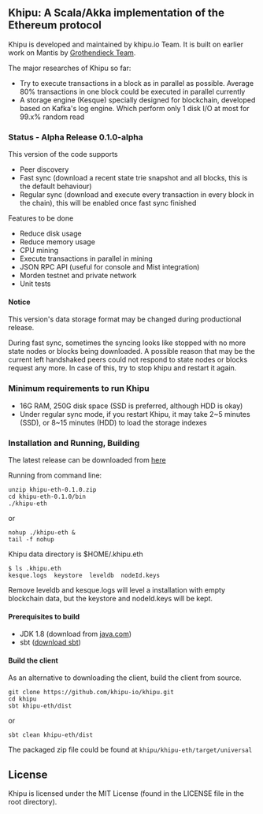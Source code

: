 ## Khipu: A Scala/Akka implementation of the Ethereum protocol

Khipu is developed and maintained by khipu.io Team.
It is built on earlier work on Mantis by [Grothendieck Team](https://iohk.io/projects/ethereum-classic/).

The major researches of Khipu so far:

  - Try to execute transactions in a block as in parallel as possible. Average 80% transactions in one block could be executed in parallel currently
  - A storage engine (Kesque) specially designed for blockchain, developed based on Kafka's log engine. Which perform only 1 disk I/O at most for 99.x% random read

### Status - Alpha Release 0.1.0-alpha

This version of the code supports

  - Peer discovery
  - Fast sync (download a recent state trie snapshot and all blocks, this is the default behaviour)
  - Regular sync (download and execute every transaction in every block in the chain), this will be enabled once fast sync finished

Features to be done

  - Reduce disk usage
  - Reduce memory usage
  - CPU mining
  - Execute transactions in parallel in mining
  - JSON RPC API (useful for console and Mist integration)
  - Morden testnet and private network
  - Unit tests

#### Notice

This version's data storage format may be changed during productional release.

During fast sync, sometimes the syncing looks like stopped with no more state nodes or blocks being downloaded. A possible reason that may be the current left handshaked peers could not respond to state nodes or blocks request any more. In case of this, try to stop khipu and restart it again.


### Minimum requirements to run Khipu

  - 16G RAM, 250G disk space (SSD is preferred, although HDD is okay)
  - Under regular sync mode, if you restart Khipu, it may take 2~5 minutes (SSD), or 8~15 minutes (HDD) to load the storage indexes

### Installation and Running, Building

The latest release can be downloaded from [here](https://github.com/khipu-io/khipu/releases)

Running from command line:


```
unzip khipu-eth-0.1.0.zip
cd khipu-eth-0.1.0/bin
./khipu-eth
```
or
```
nohup ./khipu-eth &
tail -f nohup
```

Khipu data directory is $HOME/.khipu.eth

```
$ ls .khipu.eth
kesque.logs  keystore  leveldb  nodeId.keys
```

Remove leveldb and kesque.logs will level a installation with empty blockchain data, but the keystore and nodeId.keys will be kept.


#### Prerequisites to build

- JDK 1.8 (download from [java.com](http://www.java.com))
- sbt ([download sbt](http://www.scala-sbt.org/download.html))

#### Build the client

As an alternative to downloading the client, build the client from source.

```
git clone https://github.com/khipu-io/khipu.git
cd khipu
sbt khipu-eth/dist
```
or
```
sbt clean khipu-eth/dist
```

The packaged zip file could be found at `khipu/khipu-eth/target/universal`

## License

Khipu is licensed under the MIT License (found in the LICENSE file in the root directory).

